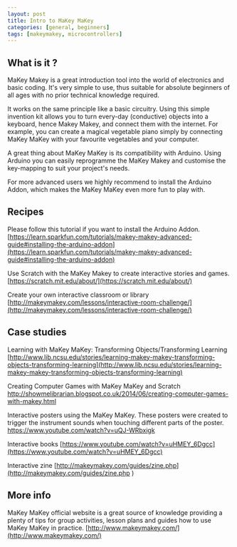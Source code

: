 ```yaml
---
layout: post
title: Intro to MaKey MaKey
categories: [general, beginners]
tags: [makeymakey, microcontrollers]
---
```


## What is it ?
MaKey Makey is a great introduction tool into the world of electronics and basic coding.
It's very simple to use, thus suitable for absolute beginners of all ages with no prior technical knowledge required.

It works on the same principle like a basic circuitry. Using this simple invention kit allows you to turn every-day (conductive) objects into a keyboard, hence Makey Makey, and connect them with the internet. For example, you can create a magical vegetable piano simply by connecting MaKey MaKey with your favourite vegetables and your computer.

A great thing about MaKey MaKey is its compatibility with Arduino. Using Arduino you can easily reprogramme the MaKey Makey and customise the key-mapping to suit your project's needs.

For more advanced users we highly recommend to install the Arduino Addon, which makes the MaKey MaKey even more fun to play with.


## Recipes

Please follow this tutorial if you want to install the Arduino Addon.
[https://learn.sparkfun.com/tutorials/makey-makey-advanced-guide#installing-the-arduino-addon](https://learn.sparkfun.com/tutorials/makey-makey-advanced-guide#installing-the-arduino-addon)

Use Scratch with the MaKey Makey to create interactive stories and games.
[https://scratch.mit.edu/about/](https://scratch.mit.edu/about/)

Create your own interactive classroom or library
[http://makeymakey.com/lessons/interactive-room-challenge/](http://makeymakey.com/lessons/interactive-room-challenge/)


## Case studies

Learning with MaKey MaKey: Transforming Objects/Transforming Learning
[http://www.lib.ncsu.edu/stories/learning-makey-makey-transforming-objects-transforming-learning](http://www.lib.ncsu.edu/stories/learning-makey-makey-transforming-objects-transforming-learning)

Creating Computer Games with MaKey MaKey and Scratch
[http://showmelibrarian.blogspot.co.uk/2014/06/creating-computer-games-with-makey.html
](http://showmelibrarian.blogspot.co.uk/2014/06/creating-computer-games-with-makey.html
)

Interactive posters using the MaKey MaKey. These posters were created to trigger the instrument sounds when touching different parts of the poster.
[https://www.youtube.com/watch?v=uQJ-WRbxigk
](https://www.youtube.com/watch?v=uQJ-WRbxigk
)

Interactive books
[https://www.youtube.com/watch?v=uHMEY_6Dgcc](https://www.youtube.com/watch?v=uHMEY_6Dgcc)

Interactive zine
[http://makeymakey.com/guides/zine.php](http://makeymakey.com/guides/zine.php
)

## More info
MaKey MaKey official website is a great source of knowledge providing a plenty of tips for group activities, lesson plans and guides how to use MaKey MaKey in practice.
[http://www.makeymakey.com/](http://www.makeymakey.com/)
